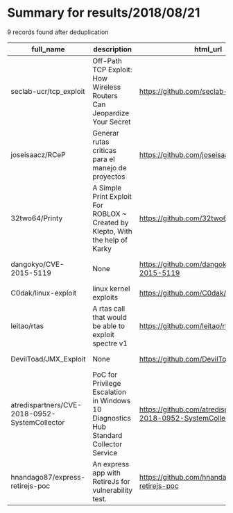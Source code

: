 
# Summary for results/2018/08/21
    
9 records found after deduplication

| full_name | description | html_url | matched_list | matched_count | pushed_at | size | stargazers_count | language | forks_count | vul_ids |
|-----------------------------------------------|---------------------------------------------------------------------------------------|------------------------------------------------------------------|-----------------------|-----------------|---------------------------|--------|--------------------|--------------|---------------|-------------------|
| seclab-ucr/tcp_exploit | Off-Path TCP Exploit: How Wireless Routers Can Jeopardize Your Secret | https://github.com/seclab-ucr/tcp_exploit | ['exploit'] | 1 | 2018-08-21 03:31:31+00:00 | 138 | 97 | JavaScript | 35 | [] |
| joseisaacz/RCeP | Generar rutas criticas para el manejo de proyectos | https://github.com/joseisaacz/RCeP | ['rce'] | 1 | 2018-08-21 17:30:31+00:00 | 34 | 1 | Java | 1 | [] |
| 32two64/Printy | A Simple Print Exploit For ROBLOX ~ Created by Klepto, With the help of Karky | https://github.com/32two64/Printy | ['exploit'] | 1 | 2018-08-21 21:44:44+00:00 | 10 | 0 | C++ | 0 | [] |
| dangokyo/CVE-2015-5119 | None | https://github.com/dangokyo/CVE-2015-5119 | ['cve-2'] | 1 | 2018-08-21 12:41:13+00:00 | 204 | 3 | ActionScript | 1 | ['CVE-2015-5119'] |
| C0dak/linux-exploit | linux kernel exploits | https://github.com/C0dak/linux-exploit | ['exploit'] | 1 | 2018-08-21 02:47:45+00:00 | 33 | 0 | C | 0 | [] |
| leitao/rtas | A rtas call that would be able to exploit spectre v1 | https://github.com/leitao/rtas | ['exploit'] | 1 | 2018-08-21 14:45:49+00:00 | 0 | 0 | C | 0 | [] |
| DevilToad/JMX_Exploit | None | https://github.com/DevilToad/JMX_Exploit | ['exploit'] | 1 | 2018-08-21 15:09:36+00:00 | 0 | 0 | | 0 | [] |
| atredispartners/CVE-2018-0952-SystemCollector | PoC for Privilege Escalation in Windows 10 Diagnostics Hub Standard Collector Service | https://github.com/atredispartners/CVE-2018-0952-SystemCollector | ['cve poc', 'cve-2'] | 2 | 2018-08-21 20:30:24+00:00 | 14 | 110 | C# | 36 | ['CVE-2018-0952'] |
| hnandago87/express-retirejs-poc | An express app with RetireJs for vulnerability test. | https://github.com/hnandago87/express-retirejs-poc | ['vulnerability poc'] | 1 | 2018-08-21 22:31:10+00:00 | 18 | 0 | JavaScript | 0 | [] |
